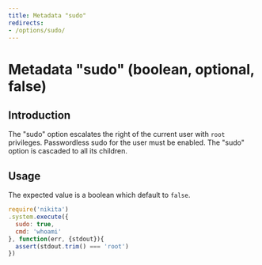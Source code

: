 ```yaml
---
title: Metadata "sudo"
redirects:
- /options/sudo/
---
```


# Metadata "sudo" (boolean, optional, false)

## Introduction

The "sudo" option escalates the right of the current user with `root` privileges. Passwordless sudo for the user must be enabled. The "sudo" option is cascaded to all its children.

## Usage

The expected value is a boolean which default to `false`.

```js
require('nikita')
.system.execute({
  sudo: true,
  cmd: 'whoami'
}, function(err, {stdout}){
  assert(stdout.trim() === 'root')
})
```
